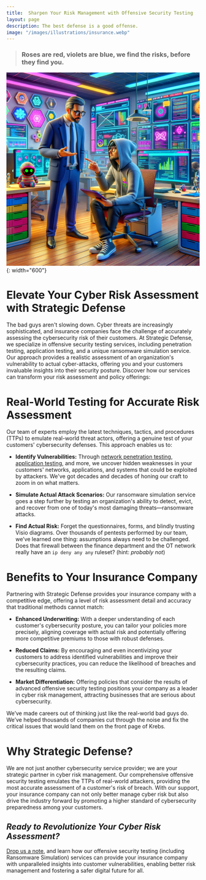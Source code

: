 ```yaml
---
title:  Sharpen Your Risk Management with Offensive Security Testing
layout: page
description: The best defense is a good offense.
image: "/images/illustrations/insurance.webp"
---
```


> ### Roses are red, violets are blue, we find the risks, before they find you.

![mssp](/images/illustrations/insurance.webp){: width="600"}

# Elevate Your Cyber Risk Assessment with Strategic Defense 

The bad guys aren't slowing down. Cyber threats are increasingly sophisticated, and insurance companies face the challenge of accurately assessing the cybersecurity risk of their customers. At Strategic Defense, we specialize in offensive security testing services, including penetration testing, application testing, and a unique ransomware simulation service. Our approach provides a realistic assessment of an organization's vulnerability to actual cyber-attacks, offering you and your customers invaluable insights into their security posture. Discover how our services can transform your risk assessment and policy offerings: 

# Real-World Testing for Accurate Risk Assessment 

Our team of experts employ the latest techniques, tactics, and procedures (TTPs) to emulate real-world threat actors, offering a genuine test of your customers' cybersecurity defenses. This approach enables us to: 

- **Identify Vulnerabilities:** Through [network penetration testing](/services/network), [application testing](/services/web-app), and more, we uncover hidden weaknesses in your customers' networks, applications, and systems that could be exploited by attackers. We've got decades and decades of honing our craft to zoom in on what matters. 

- **Simulate Actual Attack Scenarios:** Our ransomware simulation service goes a step further by testing an organization's ability to detect, evict, and recover from one of today's most damaging threats—ransomware attacks. 

 - **Find Actual Risk:** Forget the questionnaires, forms, and blindly trusting Visio diagrams. Over thousands of pentests performed by our team, we’ve learned one thing: assumptions always need to be challenged. Does that firewall between the finance department and the OT network really have an `ip deny any any` ruleset? (hint: _probably not_) 

# Benefits to Your Insurance Company 

Partnering with Strategic Defense provides your insurance company with a competitive edge, offering a level of risk assessment detail and accuracy that traditional methods cannot match: 

- **Enhanced Underwriting:** With a deeper understanding of each customer's cybersecurity posture, you can tailor your policies more precisely, aligning coverage with actual risk and potentially offering more competitive premiums to those with robust defenses. 

- **Reduced Claims:** By encouraging and even incentivizing your customers to address identified vulnerabilities and improve their cybersecurity practices, you can reduce the likelihood of breaches and the resulting claims. 

- **Market Differentiation:** Offering policies that consider the results of advanced offensive security testing positions your company as a leader in cyber risk management, attracting businesses that are serious about cybersecurity. 

 We’ve made careers out of thinking just like the real-world bad guys do. We’ve helped thousands of companies cut through the noise and fix the critical issues that would land them on the front page of Krebs. 

# Why Strategic Defense? 

We are not just another cybersecurity service provider; we are your strategic partner in cyber risk management. Our comprehensive offensive security testing emulates the TTPs of real-world attackers, providing the most accurate assessment of a customer's risk of breach. With our support, your insurance company can not only better manage cyber risk but also drive the industry forward by promoting a higher standard of cybersecurity preparedness among your customers. 

## _Ready to Revolutionize Your Cyber Risk Assessment?_ 

[Drop us a note](/contact/), and learn how our offensive security testing (including Ransomware Simulation) services can provide your insurance company with unparalleled insights into customer vulnerabilities, enabling better risk management and fostering a safer digital future for all. 
 
